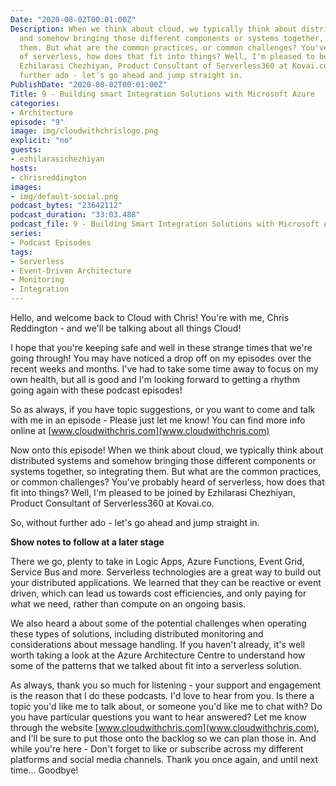 ```yaml
---
Date: "2020-08-02T00:01:00Z"
Description: When we think about cloud, we typically think about distributed systems
  and somehow bringing those different components or systems together, so integrating
  them. But what are the common practices, or common challenges? You've probably heard
  of serverless, how does that fit into things? Well, I'm pleased to be joined by
  Ezhilarasi Chezhiyan, Product Consultant of Serverless360 at Kovai.co. So, without
  further ado - let's go ahead and jump straight in.
PublishDate: "2020-08-02T00:01:00Z"
Title: 9 - Building smart Integration Solutions with Microsoft Azure
categories:
- Architecture
episode: "9"
image: img/cloudwithchrislogo.png
explicit: "no"
guests:
- ezhilarasichezhiyan
hosts:
- chrisreddington
images:
- img/default-social.png
podcast_bytes: "23642112"
podcast_duration: "33:03.488"
podcast_file: 9 - Building Smart Integration Solutions with Microsoft Azure.mp3
series:
- Podcast Episodes
tags:
- Serverless
- Event-Driven Architecture
- Monitoring
- Integration
---
```

Hello, and welcome back to Cloud with Chris! You're with me, Chris Reddington - and we'll be talking about all things Cloud!

I hope that you're keeping safe and well in these strange times that we're going through! You may have noticed a drop off on my episodes over the recent weeks and months. I've had to take some time away to focus on my own health, but all is good and I'm looking forward to getting a rhythm going again with these podcast episodes!

So as always, if you have topic suggestions, or you want to come and talk with me in an episode - Please just let me know! You can find more info online at [www.cloudwithchris.com](www.cloudwithchris.com)

Now onto this episode! When we think about cloud, we typically think about distributed systems and somehow bringing those different components or systems together, so integrating them. But what are the common practices, or common challenges? You've probably heard of serverless, how does that fit into things? Well, I'm pleased to be joined by Ezhilarasi Chezhiyan, Product Consultant of Serverless360 at Kovai.co.

So, without further ado - let's go ahead and jump straight in.

**Show notes to follow at a later stage**

There we go, plenty to take in Logic Apps, Azure Functions, Event Grid, Service Bus and more. Serverless technologies are a great way to build out your distributed applications. We learned that they can be reactive or event driven, which can lead us towards cost efficiencies, and only paying for what we need, rather than compute on an ongoing basis.

We also heard a about some of the potential challenges when operating these types of solutions, including distributed monitoring and considerations about message handling. If you haven't already, it's well worth taking a look at the Azure Architecture Centre to understand how some of the patterns that we talked about fit into a serverless solution.

As always, thank you so much for listening - your support and engagement is the reason that I do these podcasts. I'd love to hear from you. Is there a topic you'd like me to talk about, or someone you'd like me to chat with? Do you have particular questions you want to hear answered? Let me know through the website [www.cloudwithchris.com](www.cloudwithchris.com), and I'll be sure to put those onto the backlog so we can plan those in. And while you're here - Don't forget to like or subscribe across my different platforms and social media channels. Thank you once again, and until next time… Goodbye!

